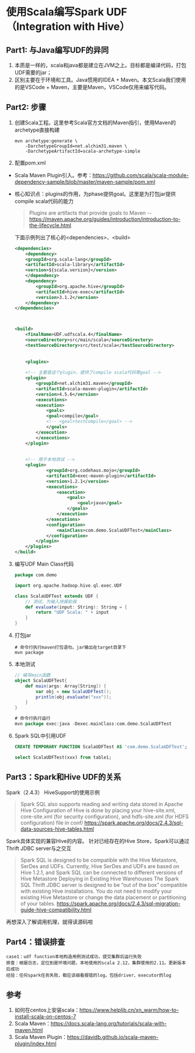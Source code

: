 # 使用Scala编写Spark UDF（Integration with Hive）

## Part1: 与Java编写UDF的异同
1. 本质是一样的，scala和java都是建立在JVM之上。目标都是编译代码，打包UDF需要的jar；
2. 区别主要在于环境和工具。Java惯用的IDEA + Maven。本文Scala我们使用的是VSCode + Maven，主要是Maven，VSCode仅用来编写代码。

## Part2: 步骤
1. 创建Scala工程。这里参考Scala官方文档的Maven指引，使用Maven的archetype直接构建
    ```shell
    mvn archetype:generate \
        -DarchetypeGroupId=net.alchim31.maven \
        -DarchetypeArtifactId=scala-archetype-simple
    ```

2. 配置pom.xml
* Scala Maven Plugin引入。参考：https://github.com/scala/scala-module-dependency-sample/blob/master/maven-sample/pom.xml
* 核心知识点：plugins的作用，为phase提供goal。这里是为打包jar提供compile scala代码的能力

    > Plugins are artifacts that provide goals to Maven
    > -- https://maven.apache.org/guides/introduction/introduction-to-the-lifecycle.html

    下面示例列出了核心的\<dependencies>、\<build>
    ```xml
    <dependencies>
        <dependency>
        <groupId>org.scala-lang</groupId>
        <artifactId>scala-library</artifactId>
        <version>${scala.version}</version>
        </dependency>
        <dependency>
            <groupId>org.apache.hive</groupId>
            <artifactId>hive-exec</artifactId>
            <version>3.1.2</version>
        </dependency>
    </dependencies>

    
    
    <build>
        <finalName>UDF.udfscala.4</finalName>
        <sourceDirectory>src/main/scala</sourceDirectory>
        <testSourceDirectory>src/test/scala</testSourceDirectory>
        
        
        <plugins>
        
        <!-- 主要是这个plugin，提供了compile scala代码等goal -->
        <plugin>
            <groupId>net.alchim31.maven</groupId>
            <artifactId>scala-maven-plugin</artifactId>
            <version>4.5.6</version>
            <executions>
            <execution>
                <goals>
                <goal>compile</goal>
                <!-- <goal>testCompile</goal> -->
                </goals>
            </execution>
            </executions>
        </plugin>
        
        
        <!-- 用于本地测试 -->
        <plugin>
                <groupId>org.codehaus.mojo</groupId>
                <artifactId>exec-maven-plugin</artifactId>
                <version>1.2.1</version>
                <executions>
                    <execution>
                        <goals>
                            <goal>java</goal>
                        </goals>
                    </execution>
                </executions>
                <configuration>
                    <mainClass>com.demo.ScalaUDFTest</mainClass>
                </configuration>
            </plugin>
        </plugins>
    </build>
    ```

3. 编写UDF Main Class代码 
    ```scala
    package com.demo

    import org.apache.hadoop.hive.ql.exec.UDF

    class ScalaUDFTest extends UDF {
        // 测试，为输入拼接前缀
        def evaluate(input: String): String = {
            return "UDF Scala: " + input
        }
    }
    ```

4. 打包jar
    ```shell
    # 命令行执行maven打包语句。jar输出在target目录下
    mvn package
    ```

5. 本地测试
    ```scala
    // 编写main函数
    object ScalaUDFTest{
        def main(args: Array[String]) {
            var obj = new ScalaUDFTest();
            println(obj.evaluate("xxx"));
        }
    }

    # 命令行执行运行
    mvn package exec:java -Dexec.mainClass:com.demo.ScalaUDFTest
    ```

6. Spark SQL中引用UDF
    ```sql
    CREATE TEMPORARY FUNCTION ScalaUDFTest AS 'com.demo.ScalaUDFTest';

    select ScalaUDFTest(xxx) from table1;
    ```

## Part3：Spark和Hive UDF的关系
Spark（2.4.3） HiveSupport的使用示例
> Spark SQL also supports reading and writing data stored in Apache Hive
Configuration of Hive is done by placing your hive-site.xml, core-site.xml (for security configuration), and hdfs-site.xml (for HDFS configuration) file in conf/
https://spark.apache.org/docs/2.4.3/sql-data-sources-hive-tables.html

Spark具体实现的兼容Hive的内容。     针对已经存在的Hive Store，Spark可以通过Thrift JDBC server与之交互
> Spark SQL is designed to be compatible with the Hive Metastore, SerDes and UDFs. Currently, Hive SerDes and UDFs are based on Hive 1.2.1, and Spark SQL can be connected to different versions of Hive Metastore
Deploying in Existing Hive Warehouses
The Spark SQL Thrift JDBC server is designed to be “out of the box” compatible with existing Hive installations. You do not need to modify your existing Hive Metastore or change the data placement or partitioning of your tables.
https://spark.apache.org/docs/2.4.3/sql-migration-guide-hive-compatibility.html

再想深入了解调用机理，就得读源码啦

## Part4：错误排查
```
case1：udf function本地构造用例测试成功，提交集群后运行失败
排查：根据日志，定位到是环境问题，本地使用的scala 2.12，集群使用的2.11。更新版本后成功
经验：任何spark任务失败，都应该细看报错的log，包括driver、executor的log
```               

## 参考
1. 如何在centos上安装scala：https://www.helplib.cn/xn_warm/how-to-install-scala-on-centos-7
2. Scala Maven：https://docs.scala-lang.org/tutorials/scala-with-maven.html
3. Scala Maven Plugin：https://davidb.github.io/scala-maven-plugin/index.html
